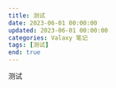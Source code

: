 ```yaml
---
title: 测试
date: 2023-06-01 00:00:00
updated: 2023-06-01 00:00:00
categories: Valaxy 笔记
tags: [测试]
end: true
---
```


测试